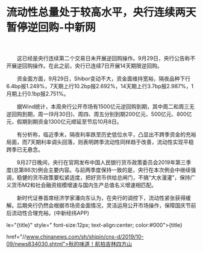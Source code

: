 # 流动性总量处于较高水平，央行连续两天暂停逆回购-中新网

　　

　　这已经是央行连续第二个交易日未开展逆回购操作。9月29日，央行公告称不开展逆回购操作。在此之前，央行已连续7日开展14天期限逆回购。

　　资金面方面，9月29日，Shibor变动不大，资金面维持宽裕，隔夜品种下行6.4bp报1.249%，7天期上行10.2bp报2.692%，14天期上行3.7bp报2.987%，1月期上行0.1bp报2.751%。

　　据Wind统计，本周央行公开市场有1500亿元逆回购到期，其中周二和周三无逆回购到期，周一(9月30日)、周四、周五分别到期200亿元、500亿元、800亿元，假期到期资金1300亿元顺延至节后10月8日。

　　有分析称，临近季末，隔夜利率跌至历史低位水平，凸显出不跨季资金的充裕局面，而7天期利率调头回落，则表明跨季流动性同样趋于改善，流动性实现平稳跨季已无悬念。

　　9月27日晚间，央行在官网发布中国人民银行货币政策委员会2019年第三季度(总第86次)例会主要内容。与前两季度保持一致的是，央行在本次例会中继续强调，稳健的货币政策要松紧适度，把好货币供给总闸门，不搞“大水漫灌”，保持广义货币M2和社会融资规模增速与国内生产总值名义增速相匹配。

　　新时代证券首席经济学家潘向东认为，在央行的调控下，流动性紧张获得缓解。后期央行仍然会根据市场资金面情况，灵活运用公开市场操作，保障国庆节前后流动性合理充裕。(中新经纬APP)

le="{title}" style=" font-size:12px; text-align:center; color:#000">{title}

href="//www.chinanews.com/sh/shipin/cns-d/2019/10-09/news834030.shtml">秋的味道！航拍吉林四方山

